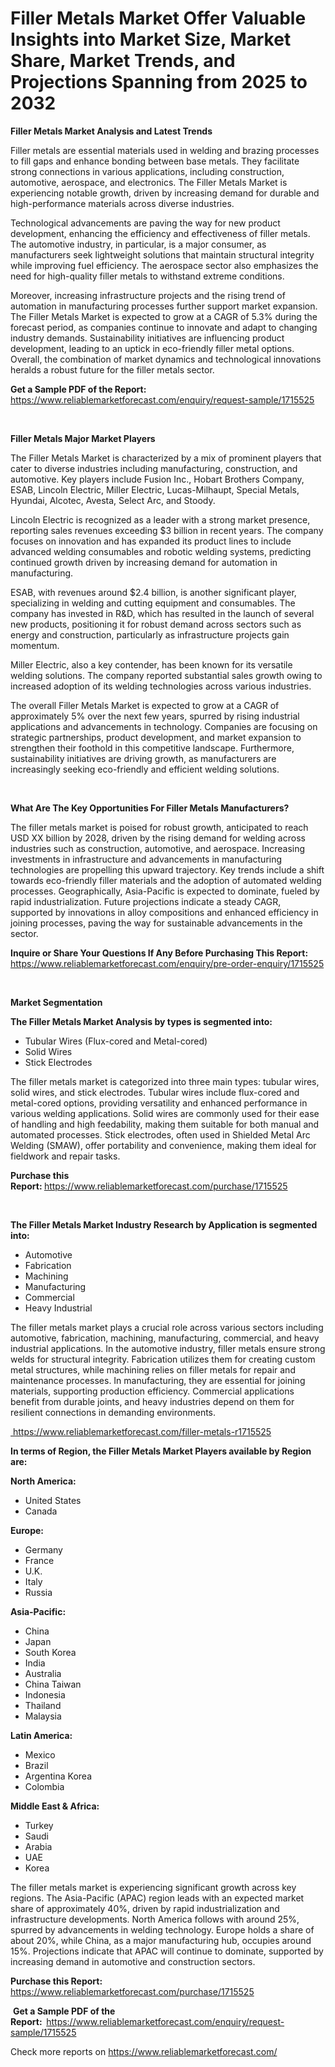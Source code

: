 <p><h1>Filler Metals Market Offer Valuable Insights into Market Size, Market Share, Market Trends, and Projections Spanning from 2025 to 2032</h1></p><p><strong>Filler Metals Market Analysis and Latest Trends</strong></p>
<p><p>Filler metals are essential materials used in welding and brazing processes to fill gaps and enhance bonding between base metals. They facilitate strong connections in various applications, including construction, automotive, aerospace, and electronics. The Filler Metals Market is experiencing notable growth, driven by increasing demand for durable and high-performance materials across diverse industries. </p><p>Technological advancements are paving the way for new product development, enhancing the efficiency and effectiveness of filler metals. The automotive industry, in particular, is a major consumer, as manufacturers seek lightweight solutions that maintain structural integrity while improving fuel efficiency. The aerospace sector also emphasizes the need for high-quality filler metals to withstand extreme conditions. </p><p>Moreover, increasing infrastructure projects and the rising trend of automation in manufacturing processes further support market expansion. The Filler Metals Market is expected to grow at a CAGR of 5.3% during the forecast period, as companies continue to innovate and adapt to changing industry demands. Sustainability initiatives are influencing product development, leading to an uptick in eco-friendly filler metal options. Overall, the combination of market dynamics and technological innovations heralds a robust future for the filler metals sector.</p></p>
<p><strong>Get a Sample PDF of the Report:&nbsp;</strong> <a href="https://www.reliablemarketforecast.com/enquiry/request-sample/1715525?utm_campaign=3538&utm_medium=2&utm_source=Github&utm_content=ia&utm_term=28032025&utm_id=filler-metals">https://www.reliablemarketforecast.com/enquiry/request-sample/1715525</a></p>
<p>&nbsp;</p>
<p><strong>Filler Metals Major Market Players</strong></p>
<p><p>The Filler Metals Market is characterized by a mix of prominent players that cater to diverse industries including manufacturing, construction, and automotive. Key players include Fusion Inc., Hobart Brothers Company, ESAB, Lincoln Electric, Miller Electric, Lucas-Milhaupt, Special Metals, Hyundai, Alcotec, Avesta, Select Arc, and Stoody. </p><p>Lincoln Electric is recognized as a leader with a strong market presence, reporting sales revenues exceeding $3 billion in recent years. The company focuses on innovation and has expanded its product lines to include advanced welding consumables and robotic welding systems, predicting continued growth driven by increasing demand for automation in manufacturing.</p><p>ESAB, with revenues around $2.4 billion, is another significant player, specializing in welding and cutting equipment and consumables. The company has invested in R&D, which has resulted in the launch of several new products, positioning it for robust demand across sectors such as energy and construction, particularly as infrastructure projects gain momentum.</p><p>Miller Electric, also a key contender, has been known for its versatile welding solutions. The company reported substantial sales growth owing to increased adoption of its welding technologies across various industries. </p><p>The overall Filler Metals Market is expected to grow at a CAGR of approximately 5% over the next few years, spurred by rising industrial applications and advancements in technology. Companies are focusing on strategic partnerships, product development, and market expansion to strengthen their foothold in this competitive landscape. Furthermore, sustainability initiatives are driving growth, as manufacturers are increasingly seeking eco-friendly and efficient welding solutions.</p></p>
<p>&nbsp;</p>
<p><strong>What Are The Key Opportunities For Filler Metals Manufacturers?</strong></p>
<p><p>The filler metals market is poised for robust growth, anticipated to reach USD XX billion by 2028, driven by the rising demand for welding across industries such as construction, automotive, and aerospace. Increasing investments in infrastructure and advancements in manufacturing technologies are propelling this upward trajectory. Key trends include a shift towards eco-friendly filler materials and the adoption of automated welding processes. Geographically, Asia-Pacific is expected to dominate, fueled by rapid industrialization. Future projections indicate a steady CAGR, supported by innovations in alloy compositions and enhanced efficiency in joining processes, paving the way for sustainable advancements in the sector.</p></p>
<p><strong>Inquire or Share Your Questions If Any Before Purchasing This Report:</strong> <a href="https://www.reliablemarketforecast.com/enquiry/pre-order-enquiry/1715525?utm_campaign=3538&utm_medium=2&utm_source=Github&utm_content=ia&utm_term=28032025&utm_id=filler-metals">https://www.reliablemarketforecast.com/enquiry/pre-order-enquiry/1715525</a></p>
<p>&nbsp;</p>
<p><strong>Market Segmentation</strong></p>
<p><strong>The Filler Metals Market Analysis by types is segmented into:</strong></p>
<p><ul><li>Tubular Wires (Flux-cored and Metal-cored)</li><li>Solid Wires</li><li>Stick Electrodes</li></ul></p>
<p><p>The filler metals market is categorized into three main types: tubular wires, solid wires, and stick electrodes. Tubular wires include flux-cored and metal-cored options, providing versatility and enhanced performance in various welding applications. Solid wires are commonly used for their ease of handling and high feedability, making them suitable for both manual and automated processes. Stick electrodes, often used in Shielded Metal Arc Welding (SMAW), offer portability and convenience, making them ideal for fieldwork and repair tasks.</p></p>
<p><strong>Purchase this Report:&nbsp;</strong><a href="https://www.reliablemarketforecast.com/purchase/1715525?utm_campaign=3538&utm_medium=2&utm_source=Github&utm_content=ia&utm_term=28032025&utm_id=filler-metals">https://www.reliablemarketforecast.com/purchase/1715525</a></p>
<p>&nbsp;</p>
<p><strong>The Filler Metals Market Industry Research by Application is segmented into:</strong></p>
<p><ul><li>Automotive</li><li>Fabrication</li><li>Machining</li><li>Manufacturing</li><li>Commercial</li><li>Heavy Industrial</li></ul></p>
<p><p>The filler metals market plays a crucial role across various sectors including automotive, fabrication, machining, manufacturing, commercial, and heavy industrial applications. In the automotive industry, filler metals ensure strong welds for structural integrity. Fabrication utilizes them for creating custom metal structures, while machining relies on filler metals for repair and maintenance processes. In manufacturing, they are essential for joining materials, supporting production efficiency. Commercial applications benefit from durable joints, and heavy industries depend on them for resilient connections in demanding environments.</p></p>
<p><a href="https://www.reliablemarketforecast.com/filler-metals-r1715525?utm_campaign=3538&utm_medium=2&utm_source=Github&utm_content=ia&utm_term=28032025&utm_id=filler-metals">&nbsp;https://www.reliablemarketforecast.com/filler-metals-r1715525</a></p>
<p><strong>In terms of Region, the Filler Metals Market Players available by Region are:</strong></p>
<p>
    <p> <strong> North America: </strong>
        <ul>
            <li>United States</li>
            <li>Canada</li>
        </ul>
        </p> 
    <p> <strong> Europe: </strong>
        <ul>
            <li>Germany</li>
            <li>France</li>
            <li>U.K.</li>
            <li>Italy</li>
            <li>Russia</li>
        </ul>
        </p> 
    <p> <strong> Asia-Pacific: </strong>
        <ul>
            <li>China</li>
            <li>Japan</li>
            <li>South Korea</li>
            <li>India</li>
            <li>Australia</li>
            <li>China Taiwan</li>
            <li>Indonesia</li>
            <li>Thailand</li>
            <li>Malaysia</li>
        </ul>
        </p> 
    <p> <strong> Latin America: </strong>
        <ul>
            <li>Mexico</li>
            <li>Brazil</li>
            <li>Argentina Korea</li>
            <li>Colombia</li>
        </ul>
        </p> 
    <p> <strong> Middle East & Africa: </strong>
        <ul>
            <li>Turkey</li>
            <li>Saudi</li>
            <li>Arabia</li>
            <li>UAE</li>
            <li>Korea</li>
        </ul>
    </p>
    </p>
<p><p>The filler metals market is experiencing significant growth across key regions. The Asia-Pacific (APAC) region leads with an expected market share of approximately 40%, driven by rapid industrialization and infrastructure developments. North America follows with around 25%, spurred by advancements in welding technology. Europe holds a share of about 20%, while China, as a major manufacturing hub, occupies around 15%. Projections indicate that APAC will continue to dominate, supported by increasing demand in automotive and construction sectors.</p></p>
<p><strong>Purchase this Report: </strong><a href="https://www.reliablemarketforecast.com/purchase/1715525?utm_campaign=3538&utm_medium=2&utm_source=Github&utm_content=ia&utm_term=28032025&utm_id=filler-metals">https://www.reliablemarketforecast.com/purchase/1715525</a></p>
<p>&nbsp;<strong>Get a Sample PDF of the Report:&nbsp;&nbsp;</strong><a href="https://www.reliablemarketforecast.com/enquiry/request-sample/1715525?utm_campaign=3538&utm_medium=2&utm_source=Github&utm_content=ia&utm_term=28032025&utm_id=filler-metals">https://www.reliablemarketforecast.com/enquiry/request-sample/1715525</a></p>
<p><strong></strong></p>
<p>Check more reports on <a href="https://www.reliablemarketforecast.com/?utm_campaign=3538&utm_medium=2&utm_source=Github&utm_content=ia&utm_term=28032025&utm_id=filler-metals">https://www.reliablemarketforecast.com/</a></p>